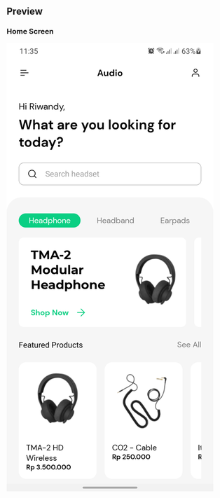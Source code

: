 ## Preview
### Home Screen
![<img src="./preview/HomeScreen.png" width="250"/>](preview/HomeScreen.png "Homescreen screenshot")